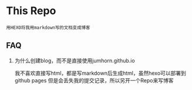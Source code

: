 # This Repo

    用HEXO将我用markdown写的文档变成博客
    
## FAQ

1. 为什么创建blog，而不是直接使用jumhorn.github.io

    我不喜欢直接写html，都是写markdown后生成html，虽然hexo可以部署到github pages
    但是会丢失我的提交记录，所以另开一个Repo来写博客